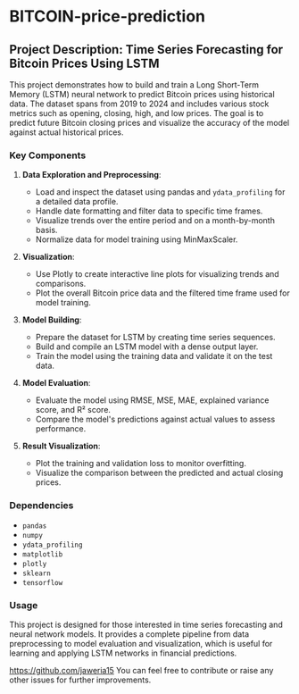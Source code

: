 # BITCOIN-price-prediction
## Project Description: Time Series Forecasting for Bitcoin Prices Using LSTM

This project demonstrates how to build and train a Long Short-Term Memory (LSTM) neural network to predict Bitcoin prices using historical data. The dataset spans from 2019 to 2024 and includes various stock metrics such as opening, closing, high, and low prices. The goal is to predict future Bitcoin closing prices and visualize the accuracy of the model against actual historical prices.

### Key Components

1. **Data Exploration and Preprocessing**:
   - Load and inspect the dataset using pandas and `ydata_profiling` for a detailed data profile.
   - Handle date formatting and filter data to specific time frames.
   - Visualize trends over the entire period and on a month-by-month basis.
   - Normalize data for model training using MinMaxScaler.

2. **Visualization**:
   - Use Plotly to create interactive line plots for visualizing trends and comparisons.
   - Plot the overall Bitcoin price data and the filtered time frame used for model training.

3. **Model Building**:
   - Prepare the dataset for LSTM by creating time series sequences.
   - Build and compile an LSTM model with a dense output layer.
   - Train the model using the training data and validate it on the test data.

4. **Model Evaluation**:
   - Evaluate the model using RMSE, MSE, MAE, explained variance score, and R² score.
   - Compare the model's predictions against actual values to assess performance.

5. **Result Visualization**:
   - Plot the training and validation loss to monitor overfitting.
   - Visualize the comparison between the predicted and actual closing prices.

### Dependencies

- `pandas`
- `numpy`
- `ydata_profiling`
- `matplotlib`
- `plotly`
- `sklearn`
- `tensorflow`

### Usage

This project is designed for those interested in time series forecasting and neural network models. It provides a complete pipeline from data preprocessing to model evaluation and visualization, which is useful for learning and applying LSTM networks in financial predictions.


https://github.com/jaweria15
You can feel free to contribute or raise any other issues for further improvements.
